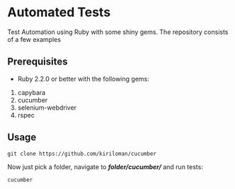 # Automated Tests
Test Automation using Ruby with some shiny gems. The repository consists of a few examples

## Prerequisites
* Ruby 2.2.0 or better with the following gems:

1. capybara
2. cucumber
3. selenium-webdriver
4. rspec

## Usage
```
git clone https://github.com/kiriloman/cucumber
```

Now just pick a folder, navigate to ***folder/cucumber/*** and run tests:

```
cucumber
```
